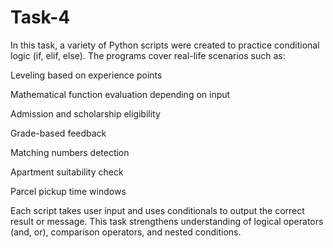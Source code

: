 # Task-4

In this task, a variety of Python scripts were created to practice conditional logic (if, elif, else). The programs cover real-life scenarios such as:

Leveling based on experience points

Mathematical function evaluation depending on input

Admission and scholarship eligibility

Grade-based feedback

Matching numbers detection

Apartment suitability check

Parcel pickup time windows

Each script takes user input and uses conditionals to output the correct result or message. This task strengthens understanding of logical operators (and, or), comparison operators, and nested conditions.
